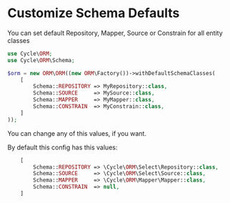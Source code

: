 # Customize Schema Defaults
You can set default Repository, Mapper, Source or Constrain for all entity classes

```php
use Cycle\ORM;
use Cycle\ORM\Schema;

$orm = new ORM\ORM((new ORM\Factory())->withDefaultSchemaClasses(
    [
        Schema::REPOSITORY => MyRepository::class,
        Schema::SOURCE     => MySource::class,
        Schema::MAPPER     => MyMapper::class,
        Schema::CONSTRAIN  => MyConstrain::class,
    ]
));

```

You can change any of this values, if you want.

By default this config has this values:

```php
    [
        Schema::REPOSITORY => \Cycle\ORM\Select\Repository::class,
        Schema::SOURCE     => \Cycle\ORM\Select\Source::class,
        Schema::MAPPER     => \Cycle\ORM\Mapper\Mapper::class,
        Schema::CONSTRAIN  => null,
    ]

```
